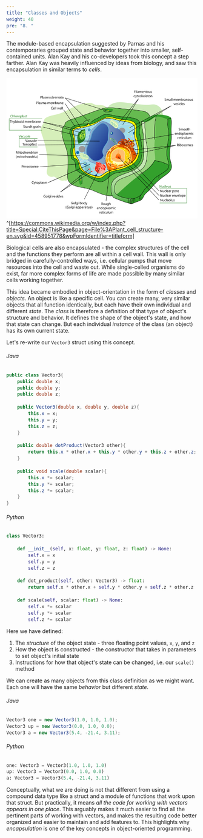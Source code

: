 ```yaml
---
title: "Classes and Objects"
weight: 40
pre: "8. "
---
```

The module-based encapsulation suggested by Parnas and his contemporaries grouped state and behavior together into smaller, self-contained units.  Alan Kay and his co-developers took this concept a step farther.  Alan Kay was heavily influenced by ideas from biology, and saw this encapsulation in similar terms to _cells_.  

![Typical Animal Cell](../../images/2/2.8.1.png)^[https://commons.wikimedia.org/w/index.php?title=Special:CiteThisPage&page=File%3APlant_cell_structure-en.svg&id=458951778&wpFormIdentifier=titleform]

Biological cells are also encapsulated - the complex structures of the cell and the functions they perform are all within a cell wall.  This wall is only bridged in carefully-controlled ways, i.e. cellular pumps that move resources into the cell and waste out. While single-celled organisms do exist, far more complex forms of life are made possible by many similar cells working together.

This idea became embodied in object-orientation in the form of _classes_ and _objects_.  An object is like a specific cell.  You can create many, very similar objects that all function identically, but each have their own individual and different _state_.  The _class_ is therefore a definition of that type of object's structure and behavior.  It defines the shape of the object's state, and how that state can change.  But each individual _instance_ of the class (an object) has its own current state.

Let's re-write our `Vector3` struct using this concept.

###### Java

```java
public class Vector3{
    public double x;
    public double y;
    public double z;
    
    public Vector3(double x, double y, double z){
        this.x = x;
        this.y = y;
        this.z = z;
    }
    
    public double dotProduct(Vector3 other){
        return this.x * other.x + this.y * other.y + this.z + other.z;
    }
    
    public void scale(double scalar){
        this.x *= scalar;
        this.y *= scalar;
        this.z *= scalar;
    }
}
```

###### Python

```python
class Vector3:
    
    def __init__(self, x: float, y: float, z: float) -> None:
        self.x = x
        self.y = y
        self.z = z
        
    def dot_product(self, other: Vector3) -> float:
        return self.x * other.x + self.y * other.y + self.z * other.z
    
    def scale(self, scalar: float) -> None:
        self.x *= scalar
        self.y *= scalar
        self.z *= scalar
```

Here we have defined:

1. The _structure_ of the object state - three floating point values, `x`, `y`, and `z`
2. How the object is constructed - the constructor that takes in parameters to set object's initial state
3. Instructions for how that object's state can be changed, i.e. our `scale()` method

We can create as many objects from this class definition as we might want. Each one will have the same _behavior_ but different _state_.

###### Java

```java
Vector3 one = new Vector3(1.0, 1.0, 1.0);
Vector3 up = new Vector3(0.0, 1.0, 0.0);
Vector3 a = new Vector3(5.4, -21.4, 3.11);
```

###### Python

```python
one: Vector3 = Vector3(1.0, 1.0, 1.0)
up: Vector3 = Vector3(0.0, 1.0, 0.0)
a: Vector3 = Vector3(5.4, -21.4, 3.11)
```

Conceptually, what we are doing is not that different from using a compound data type like a struct and a module of functions that work upon that struct.  But practically, it means _all the code for working with vectors appears in one place_.  This arguably makes it much easier to find all the pertinent parts of working with vectors, and makes the resulting code better organized and easier to maintain and add features to. This highlights why _encapsulation_ is one of the key concepts in object-oriented programming.
